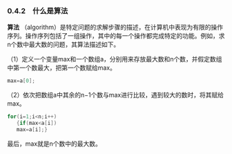 ### 0.4.2　什么是算法

**算法** （algorithm）是特定问题的求解步骤的描述，在计算机中表现为有限的操作序列。操作序列包括了一组操作，其中的每一个操作都完成特定的功能。例如，求n个数中最大数的问题，其算法描述如下。

（1）定义一个变量max和一个数组a，分别用来存放最大数和n个数，并假定数组中第一个数最大，把第一个数赋给max。

```c
max=a[0];
```

（2）依次把数组a中其余的n−1个数与max进行比较，遇到较大的数时，将其赋给max。

```c
for(i=1;i<n;i++)
   {if(max<a[i])
   max=a[i];}
```

最后，max就是n个数中的最大数。


